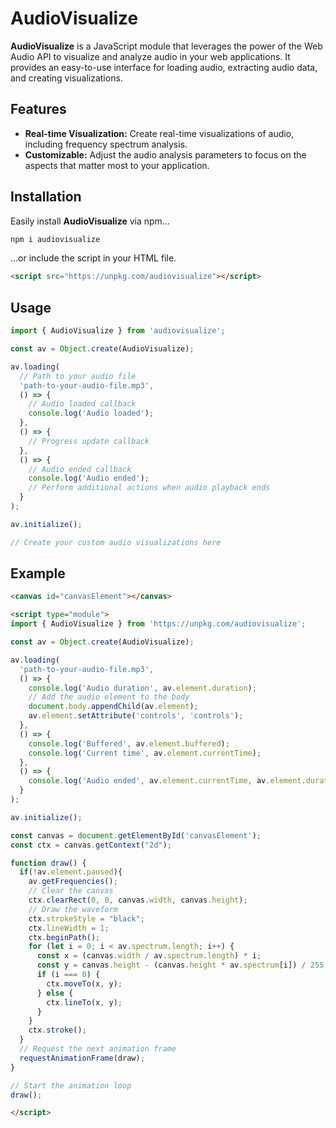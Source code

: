 # AudioVisualize

**AudioVisualize** is a JavaScript module that leverages the power of the Web Audio API to visualize and analyze audio in your web applications. It provides an easy-to-use interface for loading audio, extracting audio data, and creating visualizations.

## Features

- **Real-time Visualization:** Create real-time visualizations of audio, including frequency spectrum analysis.
- **Customizable:** Adjust the audio analysis parameters to focus on the aspects that matter most to your application.

## Installation

Easily install **AudioVisualize** via npm…

```bash
npm i audiovisualize
```

…or include the script in your HTML file.

```html
<script src="https://unpkg.com/audiovisualize"></script>
```

## Usage

```javascript
import { AudioVisualize } from 'audiovisualize';

const av = Object.create(AudioVisualize);

av.loading(
  // Path to your audio file
  'path-to-your-audio-file.mp3',
  () => {
    // Audio loaded callback
    console.log('Audio loaded');
  },
  () => {
    // Progress update callback
  },
  () => {
    // Audio ended callback
    console.log('Audio ended');
    // Perform additional actions when audio playback ends
  }
);

av.initialize();

// Create your custom audio visualizations here
```

## Example

```html
<canvas id="canvasElement"></canvas>

<script type="module">
import { AudioVisualize } from 'https://unpkg.com/audiovisualize';

const av = Object.create(AudioVisualize);

av.loading(
  'path-to-your-audio-file.mp3',
  () => {
    console.log('Audio duration', av.element.duration);
    // Add the audio element to the body
    document.body.appendChild(av.element);
    av.element.setAttribute('controls', 'controls');
  },
  () => {
    console.log('Buffered', av.element.buffered);
    console.log('Current time', av.element.currentTime);
  },
  () => {
    console.log('Audio ended', av.element.currentTime, av.element.duration);
  }
);

av.initialize();

const canvas = document.getElementById('canvasElement');
const ctx = canvas.getContext("2d");

function draw() {
  if(!av.element.paused){
    av.getFrequencies();
    // Clear the canvas
    ctx.clearRect(0, 0, canvas.width, canvas.height);
    // Draw the waveform
    ctx.strokeStyle = "black";
    ctx.lineWidth = 1;
    ctx.beginPath();
    for (let i = 0; i < av.spectrum.length; i++) {
      const x = (canvas.width / av.spectrum.length) * i;
      const y = canvas.height - (canvas.height * av.spectrum[i]) / 255;
      if (i === 0) {
        ctx.moveTo(x, y);
      } else {
        ctx.lineTo(x, y);
      }
    }
    ctx.stroke();
  }
  // Request the next animation frame
  requestAnimationFrame(draw);
}

// Start the animation loop
draw();

</script>
```
